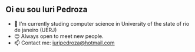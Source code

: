 ## Oi eu sou Iuri Pedroza  

- 📓 I’m currently studing computer science in University of the state of rio de janeiro (UERJ)
- 😊 Always open to meet new people.
- 📫 Contact me: iuripedroza@hotmail.com

